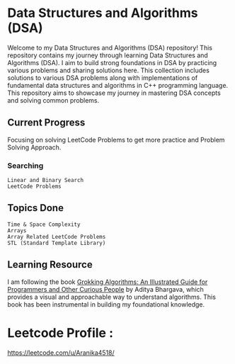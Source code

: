 # Data Structures and Algorithms (DSA)

Welcome to my Data Structures and Algorithms (DSA) repository! This repository contains my journey through learning Data Structures and Algorithms (DSA). I aim to build strong foundations in DSA by practicing various problems and sharing solutions here. This collection includes solutions to various DSA problems along with implementations of fundamental data structures and algorithms in C++ programming language. This repository aims to showcase my journey in mastering DSA concepts and solving common problems.

## Current Progress
Focusing on solving LeetCode Problems to get more practice and Problem Solving Approach.
### Searching
    Linear and Binary Search
    LeetCode Problems

## Topics Done
    Time & Space Complexity
    Arrays
    Array Related LeetCode Problems
    STL (Standard Template Library)


## Learning Resource

I am following the book [Grokking Algorithms: An Illustrated Guide for Programmers and Other Curious People](https://www.manning.com/books/grokking-algorithms) by Aditya Bhargava, which provides a visual and approachable way to understand algorithms. This book has been instrumental in building my foundational knowledge.

# Leetcode Profile : 
https://leetcode.com/u/Aranika4518/